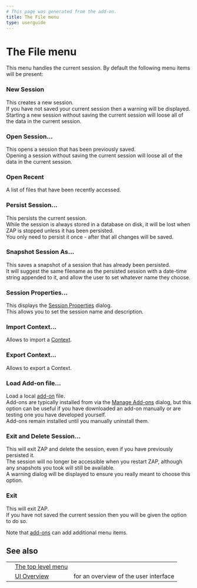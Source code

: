 ```yaml
---
# This page was generated from the add-on.
title: The File menu
type: userguide
---
```


# The File menu

This menu handles the current session. By default the following menu items will be present:  

### New Session

This creates a new session.  
If you have not saved your current session then a warning will be displayed.  
Starting a new session without saving the current session will loose all of the data in the current session.

### Open Session...

This opens a session that has been previously saved.  
Opening a session without saving the current session will loose all of the data in the current session.

### Open Recent

A list of files that have been recently accessed.

### Persist Session...

This persists the current session.   
While the session is always stored in a database on disk, it will be lost when ZAP is stopped unless it has been persisted.  
You only need to persist it once - after that all changes will be saved.

### Snapshot Session As...

This saves a snapshot of a session that has already been persisted.  
It will suggest the same filename as the persisted session with a date-time string appended to it, and allow the user to set whatever name they choose.  

### Session Properties...

This displays the [Session Properties](/docs/desktop/ui/dialogs/session/) dialog.  
This allows you to set the session name and description.

### Import Context...

Allows to import a [Context](/docs/desktop/start/features/contexts/).

### Export Context...

Allows to export a Context.

### Load Add-on file...

Load a local [add-on](/docs/desktop/start/features/addons/) file.  
Add-ons are typically installed from via the [Manage Add-ons](/docs/desktop/ui/dialogs/manageaddons/) dialog, but this option can be useful if you have downloaded an add-on manually or are testing one you have developed yourself.  
Add-ons remain installed until you manually uninstall them.

### Exit and Delete Session...

This will exit ZAP and delete the session, even if you have previously persisted it.  
The session will no longer be accessible when you restart ZAP, although any snapshots you took will still be available.  
A warning dialog will be displayed to ensure you really meant to choose this option.

### Exit

This will exit ZAP.  
If you have not saved the current session then you will be given the option to do so.


Note that [add-ons](/docs/desktop/start/features/addons/) can add additional menu items.

## See also

|   |                                                |                                       |
|---|------------------------------------------------|---------------------------------------|
|   | [The top level menu](/docs/desktop/ui/tlmenu/) |                                       |
|   | [UI Overview](/docs/desktop/ui/)               | for an overview of the user interface |
